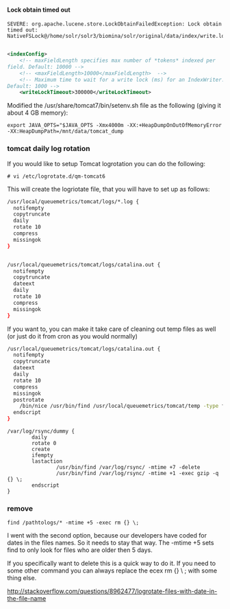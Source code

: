 #### Lock obtain timed out 

```
SEVERE: org.apache.lucene.store.LockObtainFailedException: Lock obtain timed out: NativeFSLock@/home/solr/solr3/biomina/solr/original/data/index/write.lock
```

```xml

<indexConfig>
    <!-- maxFieldLength specifies max number of *tokens* indexed per 
field. Default: 10000 -->
    <!-- <maxFieldLength>10000</maxFieldLength>  -->
    <!-- Maximum time to wait for a write lock (ms) for an IndexWriter. 
Default: 1000 -->
    <writeLockTimeout>300000</writeLockTimeout>
```


Modified the /usr/share/tomcat7/bin/setenv.sh file as the following (giving it about 4 GB memory):

```
export JAVA_OPTS="$JAVA_OPTS -Xmx4000m -XX:+HeapDumpOnOutOfMemoryError -XX:HeapDumpPath=/mnt/data/tomcat_dump
```


### tomcat daily log rotation

If you would like to setup Tomcat logrotation you can do the following:

```
# vi /etc/logrotate.d/qm-tomcat6
```

This will create the logriotate file, that you will have to set up as follows:

```sh
/usr/local/queuemetrics/tomcat/logs/*.log {
  notifempty
  copytruncate
  daily
  rotate 10
  compress
  missingok
}


/usr/local/queuemetrics/tomcat/logs/catalina.out {
  notifempty
  copytruncate
  dateext
  daily
  rotate 10
  compress
  missingok
}
```
If you want to, you can make it take care of cleaning out temp files as well (or just do it from cron as you would normally)

```sh
/usr/local/queuemetrics/tomcat/logs/catalina.out {
  notifempty
  copytruncate
  dateext
  daily
  rotate 10
  compress
  missingok
  postrotate
    /bin/nice /usr/bin/find /usr/local/queuemetrics/tomcat/temp -type f -mtime +10 -exec /bin/rm {} \; > /dev/null
  endscript
}
```

```
/var/log/rsync/dummy {
        daily
        rotate 0
        create
        ifempty
        lastaction
                /usr/bin/find /var/log/rsync/ -mtime +7 -delete
                /usr/bin/find /var/log/rsync/ -mtime +1 -exec gzip -q {} \;
        endscript
}
```


### remove
```
find /pathtologs/* -mtime +5 -exec rm {} \;
```

I went with the second option, because our developers have coded for dates in the files names. So it needs to stay that way. The -mtime +5 sets find to only look for files who are older then 5 days.



If you specifically want to delete this is a quick way to do it. If you need to some other command you can always replace the ecex rm {} \ ; with some thing else.

http://stackoverflow.com/questions/8962477/logrotate-files-with-date-in-the-file-name
